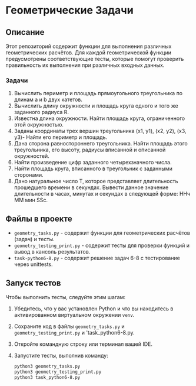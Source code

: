 # Геометрические Задачи

## Описание
Этот репозиторий содержит функции для выполнения различных геометрических расчётов. Для каждой геометрической функции предусмотрены соответствующие тесты, которые помогут проверить правильность их выполнения при различных входных данных.

### Задачи
1. Вычислить периметр и площадь прямоугольного треугольника по длинам а и b двух катетов.
2. Вычислить длину окружности и площадь круга одного и того же заданного радиуса R.
3. Известна длина окружности. Найти площадь круга, ограниченного этой окружностью.
4. Заданы координаты трех вершин треугольника (х1, у1), (х2, у2),
(х3, y3)- Найти его периметр и площадь.
5. Дана сторона равностороннего треугольника. Найти площадь
этого треугольника, его высоту, радиусы вписанной и описанной
окружностей.
6. Найти произведение цифр заданного четырехзначного числа.
7. Найти площадь круга, вписанного в треугольник с заданными сторонами.
8. Дано натуральное число Т, которое представляет длительность прошедшего времени в секундах. Вывести данное значение
длительности в часах, минутах и секундах в следующей форме:
ННч ММ мин SSc.

## Файлы в проекте
- `geometry_tasks.py` - содержит функции для геометрических расчётов (задач) и тесты.
- `geometry_testing_print.py` - содержит тесты для проверки функций и вывод в кансоль результатов.
- `task-python6-8.py` - содержит решение задач 6-8 с тестирование через unittests.

## Запуск тестов
Чтобы выполнить тесты, следуйте этим шагам:
1. Убедитесь, что у вас установлен Python и что вы находитесь в активированном виртуальном окружении `venv`.
2. Сохраните код в файлы `geometry_tasks.py` и `geometry_testing_print.py` и 'task_python6-8.py.
3. Откройте командную строку или терминал вашей IDE.
4. Запустите тесты, выполнив команду:

   ```bash
   python3 geometry_tasks.py
   python3 geometry_testing_print.py
   python3 task_python6-8.py

